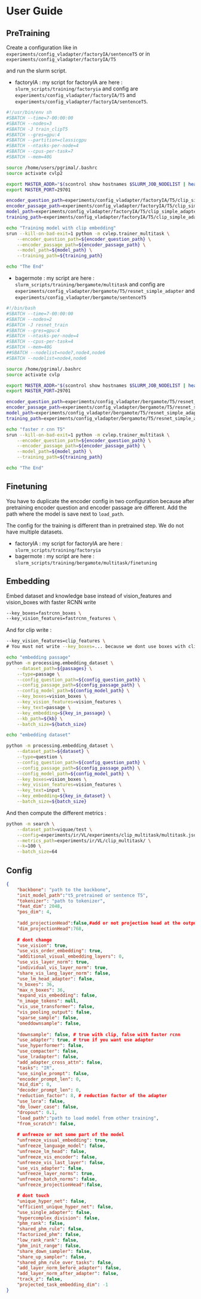 # User Guide

## PreTraining

Create a configuration like in `experiments/config_vladapter/factoryIA/sentenceT5` or in `experiments/config_vladapter/factoryIA/T5`

and run the slurm script.

- factoryIA : my script for factoryIA are here : `slurm_scripts/training/factoryia` and config are `experiments/config_vladapter/factoryIA/T5` and `experiments/config_vladapter/factoryIA/sentenceT5`.

```bash
#!/usr/bin/env sh
#SBATCH --time=7-00:00:00
#SBATCH --nodes=3
#SBATCH -J train_clipT5
#SBATCH --gres=gpu:4
#SBATCH --partition=classicgpu
#SBATCH --ntasks-per-node=4
#SBATCH --cpus-per-task=7
#SBATCH --mem=40G

source /home/users/pgrimal/.bashrc
source activate cvlp2

export MASTER_ADDR="$(scontrol show hostnames $SLURM_JOB_NODELIST | head -n1)"
export MASTER_PORT=29701

encoder_question_path=experiments/config_vladapter/factoryIA/T5/clip_simple_adapter/encoder_simple_adapter.json
encoder_passage_path=experiments/config_vladapter/factoryIA/T5/clip_simple_adapter/encoder_simple_adapter.json
model_path=experiments/config_vladapter/factoryIA/T5/clip_simple_adapter/config_model.json
training_path=experiments/config_vladapter/factoryIA/T5/clip_simple_adapter/training_multitask.json

echo "Training model with clip embedding"
srun --kill-on-bad-exit=1 python -m cvlep.trainer_multitask \
    --encoder_question_path=${encoder_question_path} \
    --encoder_passage_path=${encoder_passage_path} \
    --model_path=${model_path} \
    --training_path=${training_path}

echo "The End"
```

- bagermote : my script are here : `slurm_scripts/training/bergamote/multitask` and config are `experiments/config_vladapter/bergamote/T5/resnet_simple_adapter` and `experiments/config_vladapter/bergamote/sentenceT5`

```bash
#!/bin/bash
#SBATCH --time=7-00:00:00
#SBATCH --nodes=2
#SBATCH -J resnet_train
#SBATCH --gres=gpu:4
#SBATCH --ntasks-per-node=4
#SBATCH --cpus-per-task=4
#SBATCH --mem=40G
##SBATCH --nodelist=node7,node4,node6
#SBATCH --nodelist=node4,node6

source /home/pgrimal/.bashrc
source activate cvlp

export MASTER_ADDR="$(scontrol show hostnames $SLURM_JOB_NODELIST | head -n1)"
export MASTER_PORT=29701

encoder_question_path=experiments/config_vladapter/bergamote/T5/resnet_simple_adapter/encoder_simple_adapter.json
encoder_passage_path=experiments/config_vladapter/bergamote/T5/resnet_simple_adapter/encoder_simple_adapter.json
model_path=experiments/config_vladapter/bergamote/T5/resnet_simple_adapter/config_model.json
training_path=experiments/config_vladapter/bergamote/T5/resnet_simple_adapter/training_multitask.json

echo "faster r cnn T5"
srun --kill-on-bad-exit=1 python -m cvlep.trainer_multitask \
    --encoder_question_path=${encoder_question_path} \
    --encoder_passage_path=${encoder_passage_path} \
    --model_path=${model_path} \
    --training_path=${training_path}

echo "The End"
```

## Finetuning

You have to duplicate the encoder config in two configuration because after pretraining encoder question and encoder passage are different. Add the path where the model is save next to `load_path`.

The config for the training is different than in pretrained step. We do not have multiple datasets.

- factoryIA : my script for factoryIA are here : `slurm_scripts/training/factoryia`
- bagermote : my script are here : `slurm_scripts/training/bergamote/multitask/finetuning`

## Embedding

Embed dataset and knowledge base
instead of vision_features and vision_boxes with faster RCNN write

```bash
--key_boxes=fastrcnn_boxes \
--key_vision_features=fastrcnn_features \
```

And for clip write :

```bash
--key_vision_features=clip_features \
# You must not write --key_boxes=... because we dont use boxes with clip

```

```bash
echo "embedding passage"
python -m processing.embedding_dataset \
    --dataset_path=${passages} \
    --type=passage \
    --config_question_path=${config_question_path} \
    --config_passage_path=${config_passage_path} \
    --config_model_path=${config_model_path} \
    --key_boxes=vision_boxes \
    --key_vision_features=vision_features \
    --key_text=passage \
    --key_embedding=${key_in_passage} \
    --kb_path=${kb} \
    --batch_size=${batch_size}

echo "embedding dataset"

python -m processing.embedding_dataset \
    --dataset_path=${dataset} \
    --type=question \
    --config_question_path=${config_question_path} \
    --config_passage_path=${config_passage_path} \
    --config_model_path=${config_model_path} \
    --key_boxes=vision_boxes \
    --key_vision_features=vision_features \
    --key_text=input \
    --key_embedding=${key_in_dataset} \
    --batch_size=${batch_size}
```

And then compute the different metrics :

```bash
python -m search \
    --dataset_path=viquae/test \
    --config=experiments/ir/VL/experiments/clip_multitask/multitask.json \
    --metrics_path=experiments/ir/VL/clip_multitask/ \
    --k=100 \
    --batch_size=64
```

## Config

```json
{
    "backbone": "path to the backbone",
    "init_model_path":"t5_pretrained or sentence T5",
    "tokenizer": "path to tokenizer",
    "feat_dim": 2048,
    "pos_dim": 4,
    
    "add_projectionHead":false,#add or not projection head at the output of the encoder
    "dim_projectionHead":768,
    
    # dont change
    "use_vision": true,
    "use_vis_order_embedding": true,
    "additional_visual_embedding_layers": 0,
    "use_vis_layer_norm": true,
    "individual_vis_layer_norm": true,
    "share_vis_lang_layer_norm": false,
    "use_lm_head_adapter": false,
    "n_boxes": 36,
    "max_n_boxes": 36,
    "expand_vis_embedding": false,
    "n_image_tokens": null,
    "vis_use_transformer": false,
    "vis_pooling_output": false,
    "sparse_sample": false,
    "oneddownsample": false,
    
    "downsample": false, # true with clip, false with faster rcnn
    "use_adapter": true, # true if you want use adapter
    "use_hyperformer": false,
    "use_compacter": false,
    "use_lradapter": false,
    "add_adapter_cross_attn": false,
    "tasks": "IR",
    "use_single_prompt": false,
    "encoder_prompt_len": 0,
    "mid_dim": 0,
    "decoder_prompt_len": 0,
    "reduction_factor": 8, # reduction factor of the adapter
    "use_lora": false,
    "do_lower_case": false,
    "dropout": 0.1,
    "load_path":"path to load model from other training",
    "from_scratch": false,
    
    # unfreeze or not some part of the model
    "unfreeze_visual_embedding": true,
    "unfreeze_language_model": false,
    "unfreeze_lm_head": false,
    "unfreeze_vis_encoder": false,
    "unfreeze_vis_last_layer": false,
    "use_vis_adapter": false,
    "unfreeze_layer_norms": true,
    "unfreeze_batch_norms": false,
    "unfreeze_projectionHead":false,

    # dont touch
    "unique_hyper_net": false,
    "efficient_unique_hyper_net": false,
    "use_single_adapter": false,
    "hypercomplex_division": false,
    "phm_rank": false,
    "shared_phm_rule": false,
    "factorized_phm": false,
    "low_rank_rank": false,
    "phm_init_range": false,
    "share_down_sampler": false,
    "share_up_sampler": false,
    "shared_phm_rule_over_tasks": false,
    "add_layer_norm_before_adapter": false,
    "add_layer_norm_after_adapter": false,
    "track_z": false,
    "projected_task_embedding_dim": -1
}
```
